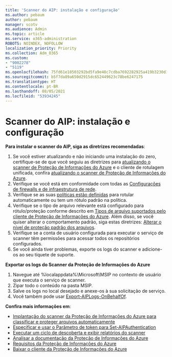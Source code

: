 ```yaml
---
title: 'Scanner do AIP: instalação e configuração'
ms.author: pebaum
author: pebaum
manager: scotv
ms.audience: Admin
ms.topic: article
ms.service: o365-administration
ROBOTS: NOINDEX, NOFOLLOW
localization_priority: Priority
ms.collection: Adm_O365
ms.custom:
- "9002278"
- "5119"
ms.openlocfilehash: 75fd61e18503292bd5fa9e48c7cdba7692282925a419b3230d17448eab928ba0
ms.sourcegitcommit: b5f7da89a650d2915dc652449623c78be6247175
ms.translationtype: HT
ms.contentlocale: pt-BR
ms.lasthandoff: 08/05/2021
ms.locfileid: "53934245"
---
```

# <a name="aip-scanner-installation-and-configuration"></a>Scanner do AIP: instalação e configuração

**Para instalar o scanner do AIP, siga as diretrizes recomendadas**:

1. Se você estiver atualizando e não iniciando uma instalação do zero, certifique-se de que você seguiu as diretrizes para [atualizando o scanner de Proteção de Informações do Azure](https://docs.microsoft.com/azure/information-protection/rms-client/client-admin-guide#upgrading-the-azure-information-protection-scanner) e o cliente de rotulagem unificada, confira [atualizando o scanner de Proteção de Informações do Azure](https://docs.microsoft.com/azure/information-protection/rms-client/clientv2-admin-guide#upgrading-the-azure-information-protection-scanner).
2. Verifique se você está em conformidade com todas as [Configurações de firewalls e de infraestrutura de rede](https://docs.microsoft.com/azure/information-protection/requirements#firewalls-and-network-infrastructure).
3. Verifique se as suas [políticas estão definidas](https://docs.microsoft.com/azure/information-protection/configure-policy) para rotular automaticamente ou tem um rótulo padrão na política.
4. Verifique se o tipo de arquivo relevante está configurado para rótulo/proteção conforme descrito em [Tipos de arquivo suportados pelo cliente de Proteção de Informações do Azure](https://docs.microsoft.com/azure/information-protection/rms-client/client-admin-guide-file-types#supported-file-types-for-classification-and-protection). Além disso, se você quiser alterar o comportamento padrão, siga estas diretrizes: [Alterar o nível de proteção padrão dos arquivos](https://docs.microsoft.com/azure/information-protection/rms-client/client-admin-guide-file-types#changing-the-default-protection-level-of-files).
5. Verifique se a conta de usuário configurada para executar o serviço de scanner têm permissões para acessar todos os repositórios configurados.
6. Se você ainda tiver problemas, exporte os logs do scanner e adicione-os ao seu tíquete de suporte.

**Exportar os logs do Scanner da Proteção de Informações do Azure**

1. Navegue até %localappdata%\Microsoft\MSIP no contexto de usuário que executa o serviço de scanner.
2. Zipar todo o conteúdo na pasta MSIP.
3. Salve os logs no local desejado e anexe-os à sua solicitação de serviço.
4. Você também pode usar [Export-AIPLogs-OnBehalfOf](https://docs.microsoft.com/powershell/module/azureinformationprotection/export-aiplogs?view=azureipps).

**Confira mais informações em**:
- [Implantação do scanner da Proteção de Informações do Azure para classificar e proteger arquivos automaticamente](https://docs.microsoft.com/azure/information-protection/deploy-aip-scanner)
- [Especificar e usar o Parâmetro de token para Set-AIPAuthentication](https://docs.microsoft.com/azure/information-protection/rms-client/client-admin-guide-powershell#specify-and-use-the-token-parameter-for-set-aipauthentication)
- [Executar um ciclo de descoberta e exibir relatórios do scanner](https://docs.microsoft.com/azure/information-protection/deploy-aip-scanner#run-a-discovery-cycle-and-view-reports-for-the-scanner)
- [Analisar a documentação da Proteção de Informações do Azure](https://docs.microsoft.com/azure/information-protection/what-is-information-protection)
- [Requisitos da Proteção de Informações do Azure](https://docs.microsoft.com/azure/information-protection/get-started/requirements)
- [Baixar o cliente da Proteção de Informações do Azure](https://www.microsoft.com/download/details.aspx?id=53018)
